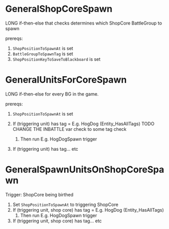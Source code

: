 # GeneralShopCoreSpawn

LONG if-then-else that checks determines which ShopCore BattleGroup to spawn

prereqs:
1. `ShopPositionToSpawnAt` is set
2. `BattleGroupToSpawnTag` is set
3. `ShopPositionKeyToSaveToBlackboard` is set

# GeneralUnitsForCoreSpawn

LONG if-then-else for every BG in the game.

prereqs:
1. `ShopPositionToSpawnAt` is set

1. If (triggering unit) has tag = E.g. HogDog (Entity_HasAllTags) TODO CHANGE THE INBATTLE var check to some tag check
    1. Then run E.g. HogDogSpawn trigger
2. If (triggering unit) has tag... etc

# GeneralSpawnUnitsOnShopCoreSpawn

Trigger: ShopCore being birthed

1. Set `ShopPositionToSpawnAt` to triggering ShopCore
2. If (triggering unit, shop core) has tag = E.g. HogDog (Entity_HasAllTags)
    1. Then run E.g. HogDogSpawn trigger
3. If (triggering unit, shop core) has tag... etc
